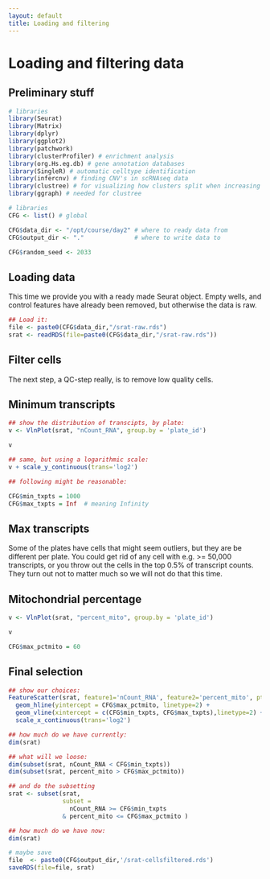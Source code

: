 ```yaml
---
layout: default
title: Loading and filtering
---
```


<!-- stuff to make Rmarkdown do what we want:  -->


<!-- load complete state from previous lesson ; not the first time-->

# Loading and filtering data
## Preliminary stuff


```r
# libraries
library(Seurat)
library(Matrix)
library(dplyr)
library(ggplot2)
library(patchwork)
library(clusterProfiler) # enrichment analysis
library(org.Hs.eg.db) # gene annotation databases
library(SingleR) # automatic celltype identification
library(infercnv) # finding CNV's in scRNAseq data
library(clustree) # for visualizing how clusters split when increasing resolution
library(ggraph) # needed for clustree
```


```r
# libraries
CFG <- list() # global

CFG$data_dir <- "/opt/course/day2" # where to ready data from
CFG$output_dir <- "."              # where to write data to

CFG$random_seed <- 2033
```

## Loading data

This time we provide you with a ready made Seurat object. Empty wells,
and control features have already been removed, but otherwise the
data is raw. 


```r
## Load it:
file <- paste0(CFG$data_dir,"/srat-raw.rds")
srat <- readRDS(file=paste0(CFG$data_dir,"/srat-raw.rds"))
```

## Filter cells

The next step, a QC-step really, is to remove low quality cells.

## Minimum transcripts


```r
## show the distribution of transcipts, by plate:
v <- VlnPlot(srat, "nCount_RNA", group.by = 'plate_id')

v

## same, but using a logarithmic scale:
v + scale_y_continuous(trans='log2')

## following might be reasonable:

CFG$min_txpts = 1000
CFG$max_txpts = Inf  # meaning Infinity
```

## Max transcripts

Some of the plates have cells that might seem outliers, but they are
be different per plate. You could get rid of any cell with e.g. >=
50,000 transcripts, or you throw out the cells in the top 0.5% of
transcript counts.  They turn out not to matter much so we will not do
that this time.

<!-- for code throwing out 0.5% top percentile per plate, see prior to 21-Jan-2022 07:19:48 -->

## Mitochondrial percentage

<!-- @@ say something about myotic cells naturally expressing high mito -->


```r
v <- VlnPlot(srat, "percent_mito", group.by = 'plate_id')

v

CFG$max_pctmito = 60
```

## Final selection


```r
## show our choices:
FeatureScatter(srat, feature1='nCount_RNA', feature2='percent_mito', pt.size=2)  + 
  geom_hline(yintercept = CFG$max_pctmito, linetype=2) +
  geom_vline(xintercept = c(CFG$min_txpts, CFG$max_txpts),linetype=2) + 
  scale_x_continuous(trans='log2')

## how much do we have currently:
dim(srat)

## what will we loose:
dim(subset(srat, nCount_RNA < CFG$min_txpts))
dim(subset(srat, percent_mito > CFG$max_pctmito))

## and do the subsetting
srat <- subset(srat,
               subset =
                 nCount_RNA >= CFG$min_txpts
               & percent_mito <= CFG$max_pctmito ) 

## how much do we have now:
dim(srat)

# maybe save
file  <- paste0(CFG$output_dir,'/srat-cellsfiltered.rds')
saveRDS(file=file, srat)
```



<!-- lastly, save the complete sesssion for the next time -->

